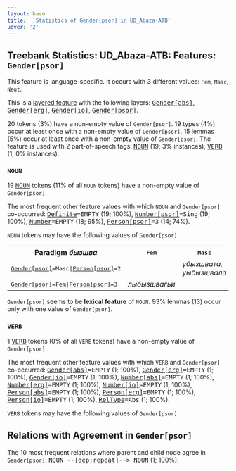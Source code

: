 ```yaml
---
layout: base
title:  'Statistics of Gender[psor] in UD_Abaza-ATB'
udver: '2'
---
```


## Treebank Statistics: UD_Abaza-ATB: Features: `Gender[psor]`

This feature is language-specific.
It occurs with 3 different values: `Fem`, `Masc`, `Neut`.

This is a <a href="../../u/overview/feat-layers.html">layered feature</a> with the following layers: <tt><a href="abq_atb-feat-Gender-abs.html">Gender[abs]</a></tt>, <tt><a href="abq_atb-feat-Gender-erg.html">Gender[erg]</a></tt>, <tt><a href="abq_atb-feat-Gender-io.html">Gender[io]</a></tt>, <tt><a href="abq_atb-feat-Gender-psor.html">Gender[psor]</a></tt>.

20 tokens (3%) have a non-empty value of `Gender[psor]`.
19 types (4%) occur at least once with a non-empty value of `Gender[psor]`.
15 lemmas (5%) occur at least once with a non-empty value of `Gender[psor]`.
The feature is used with 2 part-of-speech tags: <tt><a href="abq_atb-pos-NOUN.html">NOUN</a></tt> (19; 3% instances), <tt><a href="abq_atb-pos-VERB.html">VERB</a></tt> (1; 0% instances).

### `NOUN`

19 <tt><a href="abq_atb-pos-NOUN.html">NOUN</a></tt> tokens (11% of all `NOUN` tokens) have a non-empty value of `Gender[psor]`.

The most frequent other feature values with which `NOUN` and `Gender[psor]` co-occurred: <tt><a href="abq_atb-feat-Definite.html">Definite</a></tt><tt>=EMPTY</tt> (19; 100%), <tt><a href="abq_atb-feat-Number-psor.html">Number[psor]</a></tt><tt>=Sing</tt> (19; 100%), <tt><a href="abq_atb-feat-Number.html">Number</a></tt><tt>=EMPTY</tt> (18; 95%), <tt><a href="abq_atb-feat-Person-psor.html">Person[psor]</a></tt><tt>=3</tt> (14; 74%).

`NOUN` tokens may have the following values of `Gender[psor]`:


<table>
  <tr><th>Paradigm <i>бызшва</i></th><th><tt>Fem</tt></th><th><tt>Masc</tt></th></tr>
  <tr><td><tt><tt><a href="abq_atb-feat-Gender-psor.html">Gender[psor]</a></tt><tt>=Masc</tt>|<tt><a href="abq_atb-feat-Person-psor.html">Person[psor]</a></tt><tt>=2</tt></tt></td><td></td><td><em>убызшвата, уыбызшвала</em></td></tr>
  <tr><td><tt><tt><a href="abq_atb-feat-Gender-psor.html">Gender[psor]</a></tt><tt>=Fem</tt>|<tt><a href="abq_atb-feat-Person-psor.html">Person[psor]</a></tt><tt>=3</tt></tt></td><td><em>лыбызшвагьи</em></td><td></td></tr>
</table>

`Gender[psor]` seems to be **lexical feature** of `NOUN`. 93% lemmas (13) occur only with one value of `Gender[psor]`.

### `VERB`

1 <tt><a href="abq_atb-pos-VERB.html">VERB</a></tt> tokens (0% of all `VERB` tokens) have a non-empty value of `Gender[psor]`.

The most frequent other feature values with which `VERB` and `Gender[psor]` co-occurred: <tt><a href="abq_atb-feat-Gender-abs.html">Gender[abs]</a></tt><tt>=EMPTY</tt> (1; 100%), <tt><a href="abq_atb-feat-Gender-erg.html">Gender[erg]</a></tt><tt>=EMPTY</tt> (1; 100%), <tt><a href="abq_atb-feat-Gender-io.html">Gender[io]</a></tt><tt>=EMPTY</tt> (1; 100%), <tt><a href="abq_atb-feat-Number-abs.html">Number[abs]</a></tt><tt>=EMPTY</tt> (1; 100%), <tt><a href="abq_atb-feat-Number-erg.html">Number[erg]</a></tt><tt>=EMPTY</tt> (1; 100%), <tt><a href="abq_atb-feat-Number-io.html">Number[io]</a></tt><tt>=EMPTY</tt> (1; 100%), <tt><a href="abq_atb-feat-Person-abs.html">Person[abs]</a></tt><tt>=EMPTY</tt> (1; 100%), <tt><a href="abq_atb-feat-Person-erg.html">Person[erg]</a></tt><tt>=EMPTY</tt> (1; 100%), <tt><a href="abq_atb-feat-Person-io.html">Person[io]</a></tt><tt>=EMPTY</tt> (1; 100%), <tt><a href="abq_atb-feat-RelType.html">RelType</a></tt><tt>=Abs</tt> (1; 100%).

`VERB` tokens may have the following values of `Gender[psor]`:


## Relations with Agreement in `Gender[psor]`

The 10 most frequent relations where parent and child node agree in `Gender[psor]`:
<tt>NOUN --[<tt><a href="abq_atb-dep-dep-repeat.html">dep:repeat</a></tt>]--> NOUN</tt> (1; 100%).

